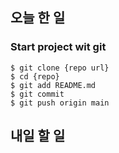 ## 오늘 한 일

### Start project wit git

```shell
$ git clone {repo url}
$ cd {repo}
$ git add README.md
$ git commit
$ git push origin main
```


## 내일 할 일
